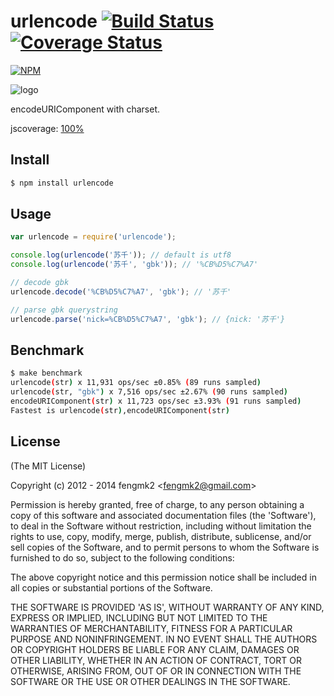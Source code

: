 urlencode [![Build Status](https://secure.travis-ci.org/fengmk2/urlencode.png)](http://travis-ci.org/fengmk2/urlencode) [![Coverage Status](https://coveralls.io/repos/fengmk2/urlencode/badge.png)](https://coveralls.io/r/fengmk2/urlencode)
=======

[![NPM](https://nodei.co/npm/urlencode.png?downloads=true&stars=true)](https://nodei.co/npm/urlencode/)

![logo](https://raw.github.com/fengmk2/urlencode/master/logo.png)

encodeURIComponent with charset.

jscoverage: [100%](http://fengmk2.github.com/coverage/urlencode.html)

## Install

```bash
$ npm install urlencode
```

## Usage

```js
var urlencode = require('urlencode');

console.log(urlencode('苏千')); // default is utf8
console.log(urlencode('苏千', 'gbk')); // '%CB%D5%C7%A7'

// decode gbk
urlencode.decode('%CB%D5%C7%A7', 'gbk'); // '苏千'

// parse gbk querystring
urlencode.parse('nick=%CB%D5%C7%A7', 'gbk'); // {nick: '苏千'}
```

## Benchmark

```bash
$ make benchmark
urlencode(str) x 11,931 ops/sec ±0.85% (89 runs sampled)
urlencode(str, "gbk") x 7,516 ops/sec ±2.67% (90 runs sampled)
encodeURIComponent(str) x 11,723 ops/sec ±3.93% (91 runs sampled)
Fastest is urlencode(str),encodeURIComponent(str)
```

## License

(The MIT License)

Copyright (c) 2012 - 2014 fengmk2 &lt;fengmk2@gmail.com&gt;

Permission is hereby granted, free of charge, to any person obtaining
a copy of this software and associated documentation files (the
'Software'), to deal in the Software without restriction, including
without limitation the rights to use, copy, modify, merge, publish,
distribute, sublicense, and/or sell copies of the Software, and to
permit persons to whom the Software is furnished to do so, subject to
the following conditions:

The above copyright notice and this permission notice shall be
included in all copies or substantial portions of the Software.

THE SOFTWARE IS PROVIDED 'AS IS', WITHOUT WARRANTY OF ANY KIND,
EXPRESS OR IMPLIED, INCLUDING BUT NOT LIMITED TO THE WARRANTIES OF
MERCHANTABILITY, FITNESS FOR A PARTICULAR PURPOSE AND NONINFRINGEMENT.
IN NO EVENT SHALL THE AUTHORS OR COPYRIGHT HOLDERS BE LIABLE FOR ANY
CLAIM, DAMAGES OR OTHER LIABILITY, WHETHER IN AN ACTION OF CONTRACT,
TORT OR OTHERWISE, ARISING FROM, OUT OF OR IN CONNECTION WITH THE
SOFTWARE OR THE USE OR OTHER DEALINGS IN THE SOFTWARE.

